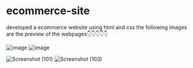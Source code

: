 # ecommerce-site
developed a ecommerce website using html and css the following images are the preview of the webpages👇👇👇👇👇


![image](https://github.com/nareshgur/ecommerce-site/assets/121344451/641e7fd7-71d3-4282-a11f-49cd414ab53d)
![image](https://github.com/nareshgur/ecommerce-site/assets/121344451/2b50f723-f836-4fe5-ac7a-240a68219c2c)

![Screenshot (101)](https://github.com/nareshgur/ecommerce-site/assets/121344451/5e6d652f-658f-4c09-aeef-83825a6807d5)
![Screenshot (103)](https://github.com/nareshgur/ecommerce-site/assets/121344451/02a5a07f-ce1b-42a9-a851-fc97fb5e2c3c)
